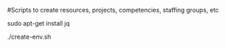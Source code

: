 #Scripts to create resources, projects, competencies, staffing groups, etc


sudo apt-get install jq

./create-env.sh
